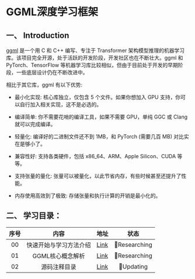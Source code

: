 # GGML深度学习框架



## 一、 Introduction

[ggml](https://github.com/ggerganov/ggml) 是一个用 C 和 C++ 编写、专注于 Transformer 架构模型推理的机器学习库。该项目完全开源，处于活跃的开发阶段，开发社区也在不断壮大。ggml 和 PyTorch、TensorFlow 等机器学习库比较相似，但由于目前处于开发的早期阶段，一些底层设计仍在不断改进中。

相比于其它库，ggml 有以下优势:

- 最小化实现: 核心库独立，仅包含 5 个文件。如果你想加入 GPU 支持，你可以自行加入相关实现，这不是必选的。

- 编译简单: 你不需要花哨的编译工具，如果不需要 GPU，单纯 GGC 或 Clang 就可以完成编译。

- 轻量化: 编译好的二进制文件还不到 1MB，和 PyTorch (需要几百 MB) 对比实在是够小了。

- 兼容性好: 支持各类硬件，包括 x86_64、ARM、Apple Silicon、CUDA 等等。

- 支持张量的量化: 张量可以被量化，以此节省内存，有些时候甚至还提升了性能。
- 内存使用高效到了极致: 存储张量和执行计算的开销是最小化的。

## 二、 学习目录：

| 序号 | 内容    | 地址    |状态|
|:---:|:----: |:--- |:---:|
| 00 | 快速开始与学习方法介绍|[Link](./GGML_quickStart.md)|🔬Researching|
| 01 | GGML核心概念解析|[Link](./GGML_Guide.md)|🔬Researching|
| 02 | 源码注释目录  |[Link](./GGML_man/README.md)|🔬Updating|




